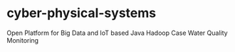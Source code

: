 # cyber-physical-systems
Open Platform for Big Data and IoT based Java Hadoop Case Water Quality Monitoring
